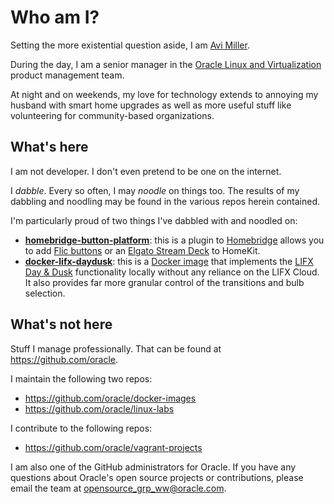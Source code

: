 # Who am I?

Setting the more existential question aside, I am [Avi Miller](https://omg.dje.li).

During the day, I am a senior manager in the [Oracle Linux and Virtualization](https://oracle.com/linux)
product management team.

At night and on weekends, my love for technology extends to annoying my husband
with smart home upgrades as well as more useful stuff like volunteering for
community-based organizations.

## What's here

I am not developer. I don't even pretend to be one on the internet.

I _dabble_. Every so often, I may _noodle_ on things too. The results of my
dabbling and noodling may be found in the various repos herein contained.

I'm particularly proud of two things I've dabbled with and noodled on:

* [**homebridge-button-platform**](https://github.com/Djelibeybi/homebridge-button-platform):
  this is a plugin to [Homebridge](https://homebridge.io) allows you to add
  [Flic buttons](https://omg.dje.li/2020/02/adding-flic-buttons-to-homekit-using-homebridge/)
  or an [Elgato Stream Deck](https://omg.dje.li/2020/05/triggering-homekit-automations-using-an-elgato-stream-deck/)
  to HomeKit.
* [**docker-lifx-daydusk**](https://github.com/Djelibeybi/docker-lifx-daydusk):
   this is a [Docker image](https://hub.docker.com/r/djelibeybi/lifx-daydusk)
   that implements the [LIFX Day & Dusk](https://omg.dje.li/docker-lifx-daydusk/)
   functionality locally without any reliance on the LIFX Cloud. It also provides
   far more granular control of the transitions and bulb selection.


## What's not here

Stuff I manage professionally. That can be found at <https://github.com/oracle>.

I maintain the following two repos:

* <https://github.com/oracle/docker-images>
* <https://github.com/oracle/linux-labs>

I contribute to the following repos:

* <https://github.com/oracle/vagrant-projects>

I am also one of the GitHub administrators for Oracle. If you have any questions
about Oracle's open source projects or contributions, please email the team
at <opensource_grp_ww@oracle.com>.
